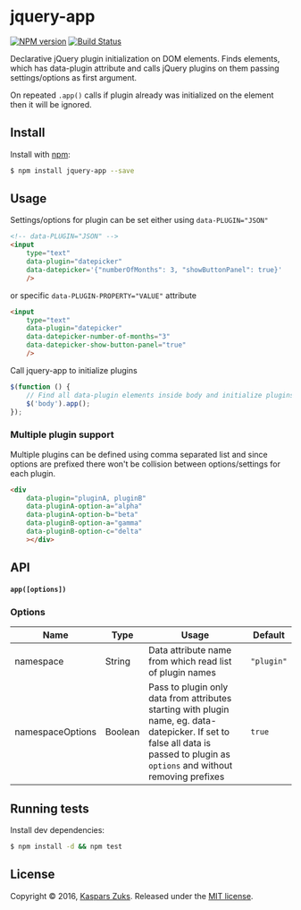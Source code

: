 [npm-url]: https://npmjs.org/package/jquery-app
[npm-image]: http://img.shields.io/npm/v/jquery-app.svg
[travis-url]: https://travis-ci.org/kasparsz/jquery-app
[travis-image]: http://img.shields.io/travis/kasparsz/jquery-app.svg

# jquery-app
[![NPM version][npm-image]][npm-url] [![Build Status][travis-image]][travis-url]

Declarative jQuery plugin initialization on DOM elements.
Finds elements, which has data-plugin attribute and calls jQuery plugins on them passing settings/options as first argument.

On repeated ```.app()``` calls if plugin already was initialized on the element then it will be ignored.

## Install

Install with [npm](https://www.npmjs.com/):

```sh
$ npm install jquery-app --save
```

## Usage

Settings/options for plugin can be set either using ```data-PLUGIN="JSON"```

```html
<!-- data-PLUGIN="JSON" -->
<input
    type="text"
    data-plugin="datepicker"
    data-datepicker='{"numberOfMonths": 3, "showButtonPanel": true}'
    />
```

or specific ```data-PLUGIN-PROPERTY="VALUE"``` attribute

```html
<input
    type="text"
    data-plugin="datepicker"
    data-datepicker-number-of-months="3"
    data-datepicker-show-button-panel="true"
    />
```


Call jquery-app to initialize plugins
```js
$(function () {
    // Find all data-plugin elements inside body and initialize plugins
    $('body').app();
});
```

### Multiple plugin support

Multiple plugins can be defined using comma separated list and since options are prefixed there won't be collision between options/settings for each plugin.

```html
<div
    data-plugin="pluginA, pluginB"
    data-pluginA-option-a="alpha"
    data-pluginA-option-b="beta"
    data-pluginB-option-a="gamma"
    data-pluginB-option-c="delta"
    ></div>
```


## API

#### `app([options])`


### Options

| Name     | Type    | Usage                                    | Default  |
| -------- | ------- | ---------------------------------------- | -------- |
| namespace    | String | Data attribute name from which read list of plugin names | ```"plugin"```     |
| namespaceOptions    | Boolean | Pass to plugin only data from attributes starting with plugin name, eg. data-datepicker. If set to false all data is passed to plugin as ```options``` and without removing prefixes | ```true```     |

## Running tests

Install dev dependencies:

```sh
$ npm install -d && npm test
```

## License

Copyright © 2016, [Kaspars Zuks](https://github.com/kasparsz).
Released under the [MIT license](https://github.com/kasparsz/jquery-app/blob/master/LICENSE).

[npm-url]: https://npmjs.org/package/jquery-app
[npm-image]: http://img.shields.io/npm/v/jquery-app.svg
[travis-url]: https://travis-ci.org/kasparsz/jquery-app
[travis-image]: http://img.shields.io/travis/kasparsz/jquery-app.svg
